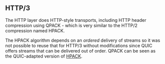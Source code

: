 ## HTTP/3

The HTTP layer does HTTP-style transports, including HTTP header compression
using QPACK - which is very similar to the HTTP/2 compression named HPACK.

The HPACK algorithm depends on an *ordered* delivery of streams so it was not
possible to reuse that for HTTP/3 without modifications since QUIC offers
streams that can be delivered out of order. QPACK can be seen as the
QUIC-adapted version of [HPACK](http://httpwg.org/specs/rfc7541.html).

